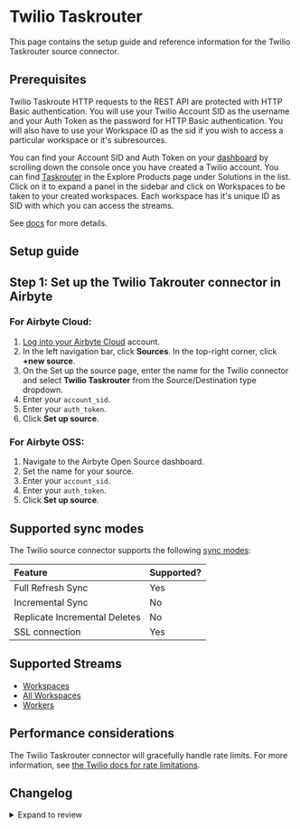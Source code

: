 # Twilio Taskrouter

This page contains the setup guide and reference information for the Twilio Taskrouter source connector.

## Prerequisites

Twilio Taskroute HTTP requests to the REST API are protected with HTTP Basic authentication. You will use your Twilio Account SID as the username and your Auth Token as the password for HTTP Basic authentication. You will also have to use your Workspace ID as the sid if you wish to access a particular workspace or it's subresources.

You can find your Account SID and Auth Token on your [dashboard](https://www.twilio.com/user/account) by scrolling down the console once you have created a Twilio account.
You can find [Taskrouter](https://console.twilio.com/develop/explore) in the Explore Products page under Solutions in the list. Click on it to expand a panel in the sidebar and click on Workspaces to be taken to your created workspaces. Each workspace has it's unique ID as SID with which you can access the streams.

See [docs](https://www.twilio.com/docs/taskrouter/api) for more details.

## Setup guide

## Step 1: Set up the Twilio Takrouter connector in Airbyte

### For Airbyte Cloud:

1. [Log into your Airbyte Cloud](https://cloud.airbyte.com/workspaces) account.
2. In the left navigation bar, click **Sources**. In the top-right corner, click **+new source**.
3. On the Set up the source page, enter the name for the Twilio connector and select **Twilio Taskrouter** from the Source/Destination type dropdown.
4. Enter your `account_sid`.
5. Enter your `auth_token`.
6. Click **Set up source**.

### For Airbyte OSS:

1. Navigate to the Airbyte Open Source dashboard.
2. Set the name for your source.
3. Enter your `account_sid`.
4. Enter your `auth_token`.
5. Click **Set up source**.

## Supported sync modes

The Twilio source connector supports the following [sync modes](https://docs.airbyte.com/cloud/core-concepts#connection-sync-modes):

| Feature                       | Supported? |
| :---------------------------- | :--------- |
| Full Refresh Sync             | Yes        |
| Incremental Sync              | No         |
| Replicate Incremental Deletes | No         |
| SSL connection                | Yes        |

## Supported Streams

- [Workspaces](https://www.twilio.com/docs/taskrouter/api/workspace)
- [All Workspaces](https://www.twilio.com/docs/taskrouter/api/workspace)
- [Workers](https://www.twilio.com/docs/taskrouter/api/worker)

## Performance considerations

The Twilio Taskrouter connector will gracefully handle rate limits.
For more information, see [the Twilio docs for rate limitations](https://support.twilio.com/hc/en-us/articles/360044308153-Twilio-API-response-Error-429-Too-Many-Requests).

## Changelog

<details>
  <summary>Expand to review</summary>

| Version | Date       | Pull Request                                             | Subject                                                                         |
| :------ | :--------- | :------------------------------------------------------- | :------------------------------------------------------------------------------ |
| 0.1.4   | 2024-06-04 | [39067](https://github.com/airbytehq/airbyte/pull/39067) | [autopull] Upgrade base image to v1.2.1                                         |
| 0.1.3.  | 2024-04-19 | [37278](https://github.com/airbytehq/airbyte/pull/37278) | Upgrade to CDK 0.80.0 and manage dependencies with Poetry.                      |
| 0.1.2   | 2024-04-15 | [37278](https://github.com/airbytehq/airbyte/pull/37278) | Base image migration: remove Dockerfile and use the python-connector-base image |
| 0.1.1   | 2024-04-12 | [37278](https://github.com/airbytehq/airbyte/pull/37278) | schema descriptions                                                             |
| 0.1.0   | 2022-11-18 | [18685](https://github.com/airbytehq/airbyte/pull/18685) | 🎉 New Source: Twilio Taskrouter API [low-code cdk]                             |

</details>
